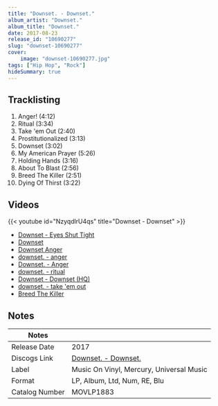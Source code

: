 ```yaml
---
title: "Downset. - Downset."
album_artist: "Downset."
album_title: "Downset."
date: 2017-08-23
release_id: "10690277"
slug: "downset-10690277"
cover:
    image: "downset-10690277.jpg"
tags: ["Hip Hop", "Rock"]
hideSummary: true
---
```


## Tracklisting
1. Anger! (4:12)
2. Ritual (3:34)
3. Take 'em Out (2:40)
4. Prostitutionalized (3:13)
5. Downset (3:02)
6. My American Prayer (5:26)
7. Holding Hands (3:16)
8. About To Blast (2:56)
9. Breed The Killer (2:51)
10. Dying Of Thirst (3:22)

## Videos
{{< youtube id="NzyqdlrU4qs" title="Downset - Downset" >}}
- [Downset - Eyes Shut Tight](https://www.youtube.com/watch?v=NxpapKbDrD4)
- [Downset](https://www.youtube.com/watch?v=qRdWO0Iw5cI)
- [Downset Anger](https://www.youtube.com/watch?v=H6IQxhkVIEw)
- [downset. - anger](https://www.youtube.com/watch?v=Lqh_AzlEjKU)
- [Downset. - Anger](https://www.youtube.com/watch?v=G8ZoFbNGpBc)
- [downset. - ritual](https://www.youtube.com/watch?v=RMF3ZIizj8k)
- [Downset - Downset (HQ)](https://www.youtube.com/watch?v=8oOkUizclp8)
- [downset. - take 'em out](https://www.youtube.com/watch?v=u_RUlt7bjQE)
- [Breed The Killer](https://www.youtube.com/watch?v=KJdRbiJvOxY)

## Notes

| Notes          |             |
| ---------------| ----------- |
| Release Date   | 2017 |
| Discogs Link   | [Downset. - Downset.](https://www.discogs.com/release/10690277) |
| Label          | Music On Vinyl, Mercury, Universal Music |
| Format         | LP, Album, Ltd, Num, RE, Blu |
| Catalog Number | MOVLP1883 |

